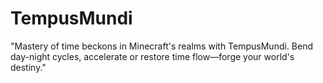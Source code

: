 # TempusMundi
"Mastery of time beckons in Minecraft's realms with TempusMundi. Bend day-night cycles, accelerate or restore time flow—forge your world's destiny."
